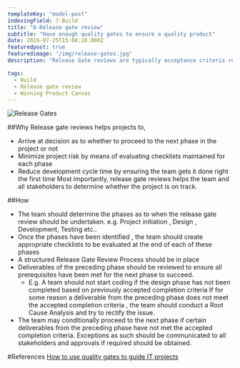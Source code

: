 ```yaml
---
templateKey: "model-post"
indexingField: 7-Build
title: "8-Release gate review"
subtitle: "Have enough quality gates to ensure a quality product"
date: 2019-07-25T15:04:10.000Z
featuredpost: true
featuredimage: "/img/release-gates.jpg"
description: "Release Gate reviews are typically acceptance criteria reviews with predefined quality criteria that a project must meet in order to proceed from one stage of its lifecycle to the next."

tags:
  - Build
  - Release gate review
  - Winning Product Canvas
---
```


![Release Gates](/img/release-gates.jpg)

##Why
Release gate reviews helps projects to,

- Arrive at decision as to whether to proceed to the next phase in the project or not
- Minimize project risk by means of evaluating checklists maintained for each phase
- Reduce development cycle time by ensuring the team gets it done right the first time
  Most importantly, release gate reviews helps the team and all stakeholders to determine whether the project is on track.

##How

- The team should determine the phases as to when the release gate review should be undertaken. e.g. Project initiation , Design , Development, Testing etc..
- Once the phases have been identified , the team should create appropriate checklists to be evaluated at the end of each of these phases
- A structured Release Gate Review Process should be in place
- Deliverables of the preceding phase should be reviewed to ensure all prerequisites have been met for the next phase to succeed.
  - E.g. A team should not start coding if the design phase has not been completed based on previously accepted completion criteria
    If for some reason a deliverable from the preceding phase does not meet the accepted completion criteria , the team should conduct a Root Cause Analysis and try to rectify the issue.
- The team may conditionally proceed to the next phase if certain deliverables from the preceding phase have not met the accepted completion criteria. Exceptions as such should be communicated to all stakeholders and approvals if required should be obtained. 

#References
[How to use quality gates to guide IT projects](https://www.techrepublic.com/article/how-to-use-quality-gates-to-guide-it-projects/)
